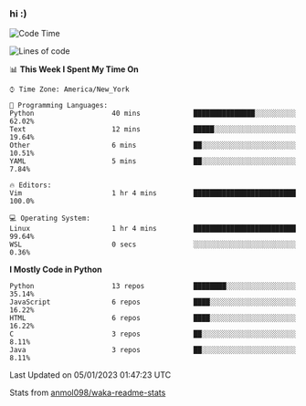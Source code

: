 ### hi :)

<!--START_SECTION:waka-->
![Code Time](http://img.shields.io/badge/Code%20Time-949%20hrs%2051%20mins-blue)

![Lines of code](https://img.shields.io/badge/From%20Hello%20World%20I%27ve%20Written-601%20Thousand%20lines%20of%20code-blue)

📊 **This Week I Spent My Time On** 

```text
⌚︎ Time Zone: America/New_York

💬 Programming Languages: 
Python                   40 mins             ███████████████░░░░░░░░░░   62.02% 
Text                     12 mins             █████░░░░░░░░░░░░░░░░░░░░   19.64% 
Other                    6 mins              ██░░░░░░░░░░░░░░░░░░░░░░░   10.51% 
YAML                     5 mins              ██░░░░░░░░░░░░░░░░░░░░░░░   7.84%

🔥 Editors: 
Vim                      1 hr 4 mins         █████████████████████████   100.0%

💻 Operating System: 
Linux                    1 hr 4 mins         █████████████████████████   99.64% 
WSL                      0 secs              ░░░░░░░░░░░░░░░░░░░░░░░░░   0.36%

```

**I Mostly Code in Python** 

```text
Python                   13 repos            ████████░░░░░░░░░░░░░░░░░   35.14% 
JavaScript               6 repos             ████░░░░░░░░░░░░░░░░░░░░░   16.22% 
HTML                     6 repos             ████░░░░░░░░░░░░░░░░░░░░░   16.22% 
C                        3 repos             ██░░░░░░░░░░░░░░░░░░░░░░░   8.11% 
Java                     3 repos             ██░░░░░░░░░░░░░░░░░░░░░░░   8.11%

```



 Last Updated on 05/01/2023 01:47:23 UTC
<!--END_SECTION:waka-->

Stats from [anmol098/waka-readme-stats](https://github.com/anmol098/waka-readme-stats)